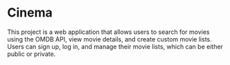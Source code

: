 # Cinema
This project is a web application that allows users to search for movies using the OMDB API, view movie details, and create custom movie lists. Users can sign up, log in, and manage their movie lists, which can be either public or private.
